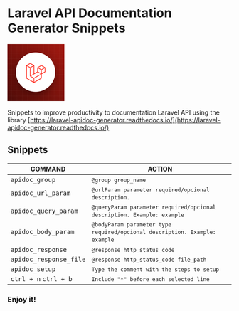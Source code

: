 # Laravel API Documentation Generator Snippets

![Laravel API Documentation Generator Snippets](./img/logo.png)

Snippets to improve productivity to documentation Laravel API using the library [https://laravel-apidoc-generator.readthedocs.io/](https://laravel-apidoc-generator.readthedocs.io/)


## Snippets

COMMAND                                 | ACTION
----------------------------------------|----------------------
<kbd>apidoc_group</kbd>                 |  `@group group_name`
<kbd>apidoc_url_param</kbd>             |  `@urlParam parameter required/opcional description.`
<kbd>apidoc_query_param</kbd>           |  `@queryParam parameter required/opcional description. Example: example`
<kbd>apidoc_body_param</kbd>            |  `@bodyParam parameter type required/opcional description. Example: example`
<kbd>apidoc_response</kbd>              |  `@response http_status_code`
<kbd>apidoc_response_file</kbd>         |  `@response http_status_code file_path`
<kbd>apidoc_setup</kbd>                 |  `Type the comment with the steps to setup`
<kbd>ctrl + n</kbd> <kbd>ctrl + b</kbd> |  `Include "*" before each selected line`


### Enjoy it!
